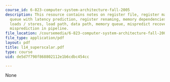 ```yaml
---
course_id: 6-823-computer-system-architecture-fall-2005
description: This resource contains notes on register file, register management, issue
  queue with latency prediction, register renaming, memory dependencies, speculative
  loads / stores, load path, data path, memory queue, mispredict recovery, and branch
  misprediction in pipeline.
file_location: /coursemedia/6-823-computer-system-architecture-fall-2005/de5d7f798f868802112e1b6cdbc454cc_l14_superscalar.pdf
file_type: application/pdf
layout: pdf
title: l14_superscalar.pdf
type: course
uid: de5d7f798f868802112e1b6cdbc454cc

---
```

None